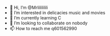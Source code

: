 - 👋 Hi, I’m @Mrlilililili
- 👀 I’m interested in delicacies music and movies
- 🌱 I’m currently learning C
- 💞️ I’m looking to collaborate on nobody
- 📫 How to reach me q601562990

<!---
Mrlilililili/Mrlilililili is a ✨ special ✨ repository because its `README.md` (this file) appears on your GitHub profile.
You can click the Preview link to take a look at your changes.
--->
